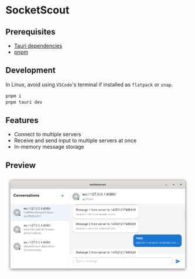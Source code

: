 # SocketScout


## Prerequisites

- [Tauri dependencies](https://tauri.app/start/prerequisites/#linux)
- [pnpm](https://pnpm.io/installation#on-posix-systems)

## Development

In Linux, avoid using `VSCode`'s terminal if installed as `flatpack` or `snap`.

```bash
pnpm i
pnpm tauri dev
```

## Features

 - Connect to multiple servers
 - Receive and send input to multiple servers at once
 - In-memory message storage 

## Preview

![image](./docs/app.png)